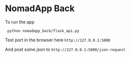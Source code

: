 # NomadApp Back

To run the app

```
 python nomadapp_back/flask_api.py
```

Test port in the browser here `http://127.0.0.1:5000`

And post some json to `http://127.0.0.1:5000/json-request`

